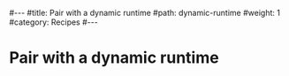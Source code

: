 #---
#title: Pair with a dynamic runtime
#path: dynamic-runtime
#weight: 1
#category: Recipes
#---

# Pair with a dynamic runtime
